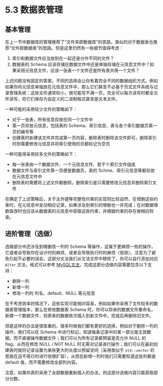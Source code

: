 # 5.3 数据表管理

## 基本管理

在上一节中数据库的管理推荐了“文件夹即数据库”的思路，类似的对于数据表也推荐“文件即数据表”的思路。但是这里仍然有一些细节值得考虑：

1. 索引和数据文件应当放到在一起还是分作不同的文件？
2. 数据表的 Schema 应该存储在数据文件中还是单独存储在元信息文件中？如果采用元信息文件，应该一张表一个文件还是所有表共用一个文件？

上述问题没有固定的答案，不同的选择会让你有着完全不同的数据组织方式。例如如果你将元信息单独放在元信息文件中，那么它们甚至不必基于页式文件系统与记录管理系统：这些文件通常较小，很可能写不满一页，完全可以每次读写时都全文件读写，将它们保存为自定义的二进制格式甚至是文本文件。

一种可能的采用较少文件的策略如下：

- 对于一张表，所有信息存放在同一个文件中
- 第一页存放元信息，包括表的 Schema、索引信息、表与各个索引数据页第一页的编号等
- 创建表时新建该文件并完成第一页内容，删除表时删除该文件即可，删除索引时则需要修改元信息并将索引使用的页都标记为空页

一种可能得采用较多文件的策略如下：

- 每一张表由一个数据文件、一个元信息文件、若干个索引文件组成
- 数据文件与索引文件第一页便是数据页，表的 Schme、索引元信息等都存放在元信息文件中
- 删除表时需要将上述文件都删除，删除索引是只需要修改元信息并删除索引文件

在确定了上述策略后，关于主外键等完整性约束的实现则比较自然，在增删这些约束时，在元信息中变动相应记录，如果涉及到索引的增删也一并完成；在对数据增删查改时也应该从数据表的元信息中获取这些约束，并根据约束的存在做相应检查。

## 进阶管理（选做）

选做部分中还涉及到增删改一列的 Schema 等操作，这属于更麻烦一些的操作，它或者会导致你在设计时的麻烦，或者会导致执行时的麻烦（低效）。注意为了避免引起不必要的误会，这部分文法我们从文法文件中移除了，你可以自行添加对应 `Alter` 文法，格式可以参考 [MySQL文法](https://dev.mysql.com/doc/refman/en/alter-table.html)，完成这部分选做内容需要包含以下支持：

- 删除一列
- 新增一列
- 修改一列的 列名、default、NULL 等元信息

在不考虑效率的情况下，这些实现可能相对容易，例如如果你采用了文件较多的数据表管理版本，那么在修改数据表 Schema 时，你可以将来的数据文件重命名，新建一个数据文件，将原来的数据依次插入到新文件中，完成后再删除旧文件。

但是这样的办法是很笨重的，很多时候我们都有更好的选择，例如对于删除一列的操作，我们可以在 Schema 中进行标记，知道每条记录中的某一部分是无效数据，而不直接操作数据文件；我们可以为所有记录都预留是否允许 NULL 的 flag，从而在修改 NULL / NOT NULL 时无需对记录进行操作；我们可以在最初创建表时就将记录设置为某些更大的长度以预留空间（采用类似于 `std::vector` 的思路在迫不得已时进行倍增扩容），从而在新增一列时我们只需要知道这些列都是 default 值，而不需要修改全部列内容。

注意，如果你真的采用了全部数据重新插入的办法，则这部分选做内容只能获取部分分数。
